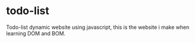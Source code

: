 # todo-list
Todo-list dynamic website using javascript, this is the website i make when learning DOM and BOM.
